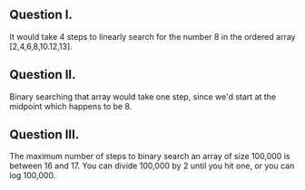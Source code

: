
## Question I. 
 
It would take 4 steps to linearly search for the number 8 in the ordered array [2,4,6,8,10.12,13]. 


## Question II. 

Binary searching that array would take one step, since we'd start at the midpoint which happens to be 8. 

## Question III.   

The maximum number of steps to binary search an array of size 100,000 is between 16 and 17. You can divide 100,000 by 2 until you hit one, or you can log 100,000. 
